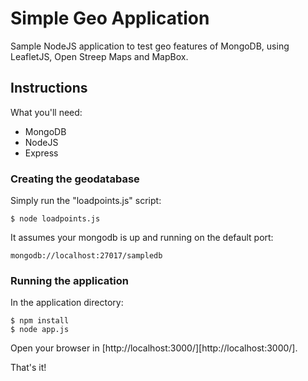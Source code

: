 # Simple Geo Application

Sample NodeJS application to test geo features of MongoDB, using LeafletJS, Open Streep Maps and MapBox.

## Instructions

What you'll need:

- MongoDB
- NodeJS
- Express

### Creating the geodatabase

Simply run the "loadpoints.js" script:

```
$ node loadpoints.js
```

It assumes your mongodb is up and running on the default port:

```
mongodb://localhost:27017/sampledb
```

### Running the application

In the application directory:

```
$ npm install
$ node app.js
```

Open your browser in [http://localhost:3000/][http://localhost:3000/].

That's it!
